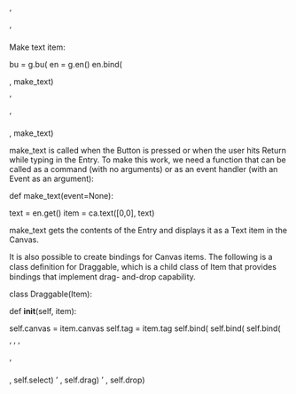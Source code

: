 ’

’

Make text item:

bu = g.bu( en = g.en() en.bind(

, make_text)

’

’

<Return>

, make_text)

make_text is called when the Button is pressed or when the user hits Return while typing in the Entry. To make this work, we need a function that can be called as a command (with no arguments) or as an event handler (with an Event as an argument):

def make_text(event=None):

text = en.get() item = ca.text([0,0], text)

make_text gets the contents of the Entry and displays it as a Text item in the Canvas.

It is also possible to create bindings for Canvas items. The following is a class deﬁnition for Draggable, which is a child class of Item that provides bindings that implement drag- and-drop capability.

class Draggable(Item):

def __init__(self, item):

self.canvas = item.canvas self.tag = item.tag self.bind( self.bind( self.bind(

’ ’ ’

’

<Button-3> <B3-Motion> <Release-3>

, self.select) ’ , self.drag) ’ , self.drop)
